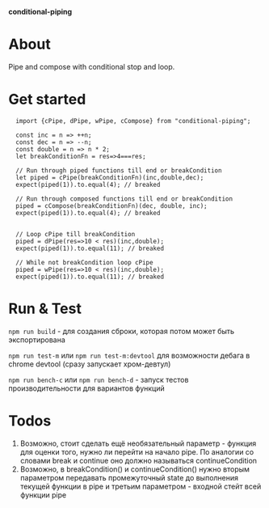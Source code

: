 **conditional-piping**

# About
Pipe and compose with conditional stop and loop.

# Get started
```
  import {cPipe, dPipe, wPipe, cCompose} from "conditional-piping";

  const inc = n => ++n;
  const dec = n => --n;
  const double = n => n * 2;
  let breakConditionFn = res=>4===res;

  // Run through piped functions till end or breakCondition
  let piped = cPipe(breakConditionFn)(inc,double,dec);
  expect(piped(1)).to.equal(4); // breaked

  // Run through composed functions till end or breakCondition
  piped = cCompose(breakConditionFn)(dec, double, inc);
  expect(piped(1)).to.equal(4); // breaked


  // Loop cPipe till breakCondition
  piped = dPipe(res=>10 < res)(inc,double);
  expect(piped(1)).to.equal(11); // breaked

  // While not breakCondition loop cPipe
  piped = wPipe(res=>10 < res)(inc,double);
  expect(piped(1)).to.equal(11); // breaked
```

# Run & Test
`npm run build` - для создания сброки, которая потом может быть экспортирована

`npm run test-m` или `npm run test-m:devtool` для возможности дебага в chrome devtool (сразу запускает хром-девтул)

`npm run bench-c` или `npm run bench-d` - запуск тестов производительности для вариантов функций

# Todos
1. Возможно, стоит сделать ещё необязательный параметр - функция для оценки того, нужно ли перейти на начало pipe. По аналогии со словами break и continue оно должно называться continueCondition
2. Возможно, в breakCondition() и continueCondition() нужно вторым параметром передавать промежуточный state до выполнения текущей функции в pipe и третьим параметром - входной стейт всей функции pipe